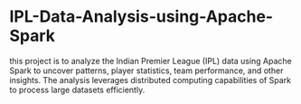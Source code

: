 # IPL-Data-Analysis-using-Apache-Spark
this project is to analyze the Indian Premier League (IPL) data using Apache Spark to uncover patterns, player statistics, team performance, and other insights. The analysis leverages distributed computing capabilities of Spark to process large datasets efficiently.
